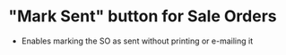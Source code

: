 "Mark Sent" button for Sale Orders
==================================
* Enables marking the SO as sent without printing or e-mailing it
